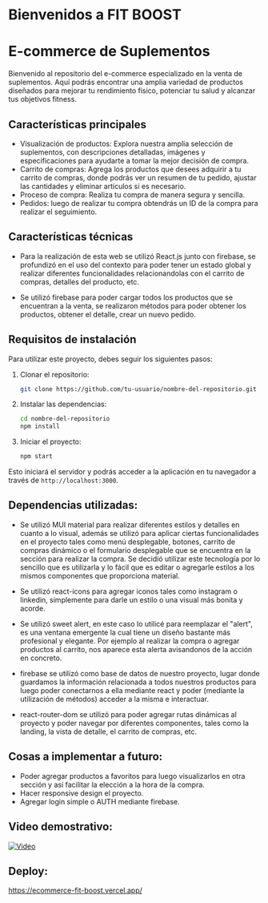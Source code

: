 # Bienvenidos a FIT BOOST
# E-commerce de Suplementos

Bienvenido al repositorio del e-commerce especializado en la venta de suplementos. Aquí podrás encontrar una amplia variedad de productos diseñados para mejorar tu rendimiento físico, potenciar tu salud y alcanzar tus objetivos fitness.

## Características principales

- Visualización de productos: Explora nuestra amplia selección de suplementos, con descripciones detalladas, imágenes y especificaciones para ayudarte a tomar la mejor decisión de compra.
- Carrito de compras: Agrega los productos que desees adquirir a tu carrito de compras, donde podrás ver un resumen de tu pedido, ajustar las cantidades y eliminar artículos si es necesario.
- Proceso de compra: Realiza tu compra de manera segura y sencilla.
- Pedidos: luego de realizar tu compra obtendrás un ID de la compra para realizar el seguimiento.

## Características técnicas

 - Para la realización de esta web se utilizó React.js junto con firebase, se profundizó en el uso del contexto para poder tener un estado global y realizar diferentes funcionalidades relacionandolas con el carrito de compras, detalles del producto, etc.
  
 - Se utilizó firebase para poder cargar todos los productos que se encuentran a la venta, se realizaron métodos para poder obtener los productos, obtener el detalle, crear un nuevo pedido.

## Requisitos de instalación

Para utilizar este proyecto, debes seguir los siguientes pasos:

1. Clonar el repositorio: 

    ```bash
    git clone https://github.com/tu-usuario/nombre-del-repositorio.git
    ```

2. Instalar las dependencias: 

    ```bash
    cd nombre-del-repositorio
    npm install
    ```

3. Iniciar el proyecto:

    ```bash
    npm start
    ```

Esto iniciará el servidor y podrás acceder a la aplicación en tu navegador a través de `http://localhost:3000`.


## Dependencias utilizadas:

- Se utilizó MUI material para realizar diferentes estilos y detalles en cuanto a lo visual, además se utilizó para aplicar ciertas funcionalidades en el proyecto tales como menú desplegable, botones, carrito de compras dinámico o el formulario desplegable que se encuentra en la sección para realizar la compra. Se decidió utilizar este tecnología por lo sencillo que es utilizarla y lo fácil que es editar o agregarle estilos a los mismos componentes que proporciona material.

- Se utilizó react-icons para agregar iconos tales como instagram o linkedin, simplemente para darle un estilo o una visual más bonita y acorde.

- Se utilizó sweet alert, en este caso lo utilicé para reemplazar el "alert", es una ventana emergente la cual tiene un diseño bastante más profesional y elegante. Por ejemplo al realizar la compra o agregar productos al carrito, nos aparece esta alerta avisandonos de la acción en concreto.

- firebase se utilizó como base de datos de nuestro proyecto, lugar donde guardamos la información relacionada a todos nuestros productos para luego poder conectarnos a ella mediante react y poder (mediante la utilización de métodos) acceder a la misma e interactuar.

- react-router-dom se utilizó para poder agregar rutas dinámicas al proyecto y poder navegar por diferentes componentes, tales como la landing, la vista de detalle, el carrito de compras, etc.

## Cosas a implementar a futuro:

- Poder agregar productos a favoritos para luego visualizarlos en otra sección y así facilitar la elección a la hora de la compra.
- Hacer responsive design el proyecto.
- Agregar login simple o AUTH mediante firebase.


## Video demostrativo:

[![Video](https://img.youtube.com/vi/b7-VvbJBKM8/0.jpg)](https://youtu.be/Q-BwEki_F4g)

## Deploy:

https://ecommerce-fit-boost.vercel.app/


